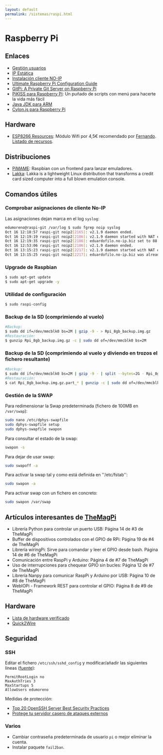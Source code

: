 ```yaml
---
layout: default
permalink: /sistemas/raspi.html
---
```


# Raspberry Pi

## Enlaces

* [Gestión usuarios](http://www.raspberrypi.org/documentation/linux/usage/users.md)
* [IP Estática](http://www.electroensaimada.com/ip-estaacutetica.html)
* [Instalación cliente NO-IP](http://www.noip.com/support/knowledgebase/installing-the-linux-dynamic-update-client/)
* [Ultimate Raspberry Pi Configuration Guide](http://www.instructables.com/id/Ultimate-Raspberry-Pi-Configuration-Guide/?ALLSTEPS)
* [GitPi: A Private Git Server on Raspberry Pi](http://www.instructables.com/id/GitPi-A-Private-Git-Server-on-Raspberry-Pi/all/?lang=es)
* [PiKISS para Raspberry Pi](http://misapuntesde.com/post.php?id=409): Un puñado de scripts con menú para hacerte la vida más fácil
* [Java JDK para ARM](http://www.oracle.com/technetwork/java/javase/downloads/jdk8-arm-downloads-2187472.html)
* [Cylon.js para Raspberry Pi](http://cylonjs.com/documentation/platforms/raspberry-pi/)

## Hardware

* [ESP8266 Resources](http://es.aliexpress.com/item/2PCS-ESP8266-Serial-Esp-01-WIFI-Wireless-Transceiver-Module-Send-Receive-LWIP-AP-STA/32232009463.html?recommendVersion=1): Módulo Wifi por 4,5€ recomendado por [Fernando](https://twitter.com/m_trombone). [Listado de recursos](http://www.xess.com/blog/esp8266-resources/).

## Distribuciones
* [PiMAME](http://pimame.org/): Raspbian con un frontend para lanzar emuladores.
* [Lakka](http://www.lakka.tv/): Lakka is a lightweight Linux distribution that transforms a credit card sized computer into a full blown emulation console.

## Comandos útiles

### Comprobar asignaciones de cliente No-IP

Las asignaciones dejan marca en el log `syslog`:

```bash
edumoreno@raspi-git /var/log $ sudo fgrep noip syslog
Oct 16 12:18:57 raspi-git noip2[2165]: v2.1.9 daemon ended.
Oct 16 12:19:19 raspi-git noip2[2186]: v2.1.9 daemon started with NAT enabled
Oct 16 12:19:35 raspi-git noip2[2186]: eduardofilo.no-ip.biz set to 88.19.216.95
Oct 16 12:53:06 raspi-git noip2[2186]: v2.1.9 daemon ended.
Oct 16 13:15:23 raspi-git noip2[2217]: v2.1.9 daemon started with NAT enabled
Oct 16 13:15:25 raspi-git noip2[2217]: eduardofilo.no-ip.biz was already set to 88.19.216.95.
```

### Upgrade de Raspbian

```bash
$ sudo apt-get update
$ sudo apt-get upgrade -y
```

### Utilidad de configuración

```bash
$ sudo raspi-config
```

### Backup de la SD (comprimiendo al vuelo)

```bash
#Backup:
$ sudo dd if=/dev/mmcblk0 bs=2M | gzip -9 - > Rpi_8gb_backup.img.gz
#Restauración:
$ gunzip Rpi_8gb_backup.img.gz -c | sudo dd of=/dev/mmcblk0 bs=2M
```

### Backup de la SD (comprimiendo al vuelo y diviendo en trozos el fichero resultante)

```bash
#Backup:
$ sudo dd if=/dev/mmcblk0 bs=2M | gzip -9 - | split --bytes=2G - Rpi_8gb_backup.img.gz.part_
#Restauración:
$ cat Rpi_8gb_backup.img.gz.part_* | gunzip -c | sudo dd of=/dev/mmcblk0 bs=2M
```

### Gestión de la SWAP
Para redimensionar la Swap predeterminada (fichero de 100MB en `/var/swap`):

```bash
sudo nano /etc/dphys-swapfile
sudo dphys-swapfile setup
sudo dphys-swapfile swapon
```

Para consultar el estado de la swap:

```bash
swapon -s
```

Para dejar de usar swap:

```bash
sudo swapoff -a
```

Para activar la swap tal y como está definida en ''/etc/fstab'':

```bash
sudo swapon -a
```

Para activar swap con un fichero en concreto:

```bash
sudo swapon /var/swap
```

## Artículos interesantes de [TheMagPi](http://www.themagpi.com/)
* Librería Python para controlar un puerto USB: Página 14 de #3 de TheMagPi
* Buffer de dispositivos controlados con el GPIO de RPi: Página 19 de #4 de TheMagPi
* Librería wiringPi: Sirve para comandar y leer el GPIO desde bash. Página 14 de #6 de TheMagPi
* Comunicación entre RaspPi y Arduino: Página 4 de #7 de TheMagPi
* Uso de interrupciones para chequear GPIO sin bucles: Página 12 de #7 de TheMagPi
* Librería Nanpy para comunicar RaspPi y Arduino por USB: Página 10 de #8 de TheMagPi
* WebIOPi - Framework REST para controlar el GPIO: Página 8 de #9 de TheMagPi


## Hardware

* [Lista de hardware verificado](http://elinux.org/RPi_VerifiedPeripherals)
* [Quick2Wire](http://Quick2Wire.com)

## Seguridad

### SSH

Editar el fichero `/etc/ssh/sshd_config` y modificar/añadir las siguientes líneas ([fuente](http://cuadernodelviaje.blogspot.com.es/2013/01/protegiendo-un-poco-nuestra-raspberry.html)):

```
PermitRootLogin no
MaxAuthTries 3
MaxStartups 5
AllowUsers edumoreno
```

Medidas de protección:

* [Top 20 OpenSSH Server Best Security Practices](http://www.cyberciti.biz/tips/linux-unix-bsd-openssh-server-best-practices.html)
* [Protege tu servidor casero de ataques externos](http://blog.desdelinux.net/protege-tu-servidor-casero-de-ataques-externos/)

### Varios

* Cambiar contraseña predeterminada de usuario `pi` o mejor eliminar la cuenta.
* Instalar paquete `fail2ban`.